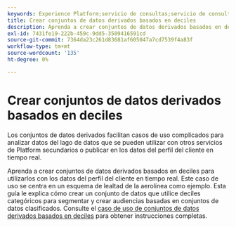 ```yaml
---
keywords: Experience Platform;servicio de consultas;servicio de consultas;consulta;deciles;conjuntos de datos derivados;
title: Crear conjuntos de datos derivados basados en deciles
description: Aprenda a crear conjuntos de datos derivados basados en deciles para utilizarlos con los datos del perfil del cliente en tiempo real en función de un esquema de lealtad de la aerolínea como escenario de ejemplo.
exl-id: 7431fe19-222b-459c-9dd5-3509416591cd
source-git-commit: 7364da23c261d83681af605047a7cd7539f4a83f
workflow-type: tm+mt
source-wordcount: '135'
ht-degree: 0%

---
```


# Crear conjuntos de datos derivados basados en deciles

Los conjuntos de datos derivados facilitan casos de uso complicados para analizar datos del lago de datos que se pueden utilizar con otros servicios de Platform secundarios o publicar en los datos del perfil del cliente en tiempo real.

Aprenda a crear conjuntos de datos derivados basados en deciles para utilizarlos con los datos del perfil del cliente en tiempo real. Este caso de uso se centra en un esquema de lealtad de la aerolínea como ejemplo. Esta guía le explica cómo crear un conjunto de datos que utilice deciles categóricos para segmentar y crear audiencias basadas en conjuntos de datos clasificados. Consulte el [caso de uso de conjuntos de datos derivados basados en deciles](../../use-cases/deciles-use-case.md) para obtener instrucciones completas.
